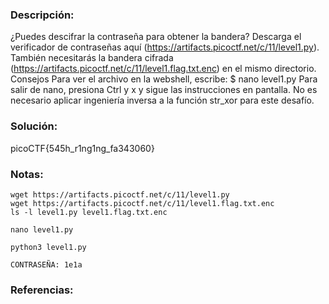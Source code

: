 ### Descripción: 
¿Puedes descifrar la contraseña para obtener la bandera?
Descarga el verificador de contraseñas aquí (https://artifacts.picoctf.net/c/11/level1.py). También necesitarás la bandera cifrada (https://artifacts.picoctf.net/c/11/level1.flag.txt.enc) en el mismo directorio.
Consejos
Para ver el archivo en la webshell, escribe: $ nano level1.py
Para salir de nano, presiona Ctrl y x y sigue las instrucciones en pantalla.
No es necesario aplicar ingeniería inversa a la función str_xor para este desafío.
### Solución:
picoCTF{545h_r1ng1ng_fa343060}
### Notas:
```shell
wget https://artifacts.picoctf.net/c/11/level1.py
wget https://artifacts.picoctf.net/c/11/level1.flag.txt.enc
ls -l level1.py level1.flag.txt.enc

nano level1.py

python3 level1.py

CONTRASEÑA: 1e1a

```
### Referencias: